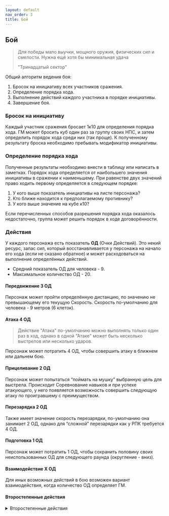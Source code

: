 ```yaml
---
layout: default
nav_order: 3
title: Бой
---
```


## Бой

> Для победы мало выучки, мощного оружия, физических сил и смелости. Нужна ещё хотя бы минимальная удача 
> 
> "Тринадцатый сектор"

Общий алгоритм ведения боя:
1. Бросок на инициативу всех участников сражения.
2. Определение порядка хода.
3. Выполнение действий каждого участника в порядке инициативы.
4. Завершение боя.

### Бросок на инициативу

Каждый участник сражения бросает 1к10 для определения порядка хода. ГМ может бросить куб один раз за группу своих НПС, и затем определить порядок хода среди них (так проще). К полученному результату броска необходимо пребывать модификатор инициативы.

### Определение порядка хода

Полученные результаты необходимо внести в таблицу или написать в заметках. Порядок хода определяется от наибольшего значения инициативы в сражении к наименьшему. При равенстве двух значений право ходить первому определяется в следующем порядке:
1. У кого выше показатель инициативы на листе персонажа?
2. Кто ближе находится к предполагаемому противнику?
3. У кого выше значение на кубе к10? 

Если перечисленных способов разрешения порядка хода оказалось недостаточно, группа может решить порядок в ходе договорённости.

### Действия

У каждого персонажа есть показатель **ОД** (Очки Действий). Это некий ресурс, запас сил, который восстанавливается у персонажа на начало его хода (если не сказано обратное) и может расходоваться на выполнение определённых действий.
* Средний показатель ОД для человека - 9. 
* Максимальное количество ОД - 20.

#### Передвижение **3 ОД**
Персонаж может пройти определённую дистанцию, по значению не превышающему его текущую Скорость. Скорость по-умолчанию для человека - 9 метров (6 клеток).

#### Атака **4 ОД**
> Действие "Атака" по-умолчанию можно выполнять только один раз в ход, однако в одной "Атаке" может быть несколько выстрелов или несколько ударов.

Персонаж может потратить 4 ОД, чтобы совершить атаку в ближнем или дальнем бою.

#### Прицеливание **2 ОД**

Персонаж может попытаться “поймать на мушку” выбранную цель для выстрела. Происходит Соревнование навыков и при успехе атакующего, у него появляется возможность совершить следующую атаку по проигравшему с преимуществом.

#### Перезарядка **2 ОД**

Также имеет значение скорость перезарядки, по-умолчанию она занимает 2 ОД, однако для “сложной” перезарядки как у РПК требуется 4 ОД.

#### Подготовка **1 ОД**

Персонаж может потратить 1 ОД, чтобы сохранить половину своих неиспользованных ОД для следующего раунда (округление - вниз).

#### Взаимодействие **X ОД**

Для иных возможных действий в бою возможен вариант взаимодействия, когда количество ОД определяет ГМ.

#### Второстепенные действия
<details markdown="block">
<summary>Второстепенные действия</summary>
- Использование укрытия 1 ОД.
- Разговор 1 ОД.
- Заглянуть в ПДА 1 ОД.

</details>